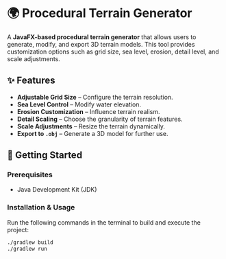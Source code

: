 # 🌍 Procedural Terrain Generator

A **JavaFX-based procedural terrain generator** that allows users to generate, modify, and export 3D terrain models. This tool provides customization options such as grid size, sea level, erosion, detail level, and scale adjustments.

## ✨ Features
- **Adjustable Grid Size** – Configure the terrain resolution.
- **Sea Level Control** – Modify water elevation.
- **Erosion Customization** – Influence terrain realism.
- **Detail Scaling** – Choose the granularity of terrain features.
- **Scale Adjustments** – Resize the terrain dynamically.
- **Export to `.obj`** – Generate a 3D model for further use.

## 🚀 Getting Started

### **Prerequisites**
- Java Development Kit (JDK)

### **Installation & Usage**
Run the following commands in the terminal to build and execute the project:

```sh
./gradlew build
./gradlew run
